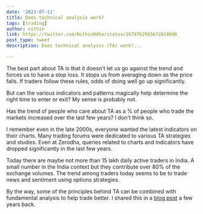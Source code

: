 ```yaml
---
date: '2023-07-11'
title: Does technical analysis work?
tags: [trading]
author: nithin
link: https://twitter.com/Nithin0dha/status/1678762985672818696
post_type: tweet
description: Does technical analysis (TA) work?...

---
```


The best part about TA is that it doesn't let us go against the trend and forces us to have a stop loss. It stops us from averaging down as the price falls. If traders follow these rules, odds of doing well go up significantly. 

But can the various indicators and patterns magically help determine the right time to enter or exit?
My sense is probably not.

Has the trend of people who care about TA as a % of people who trade the markets increased over the last few years? I don't think so.

I remember even in the late 2000s, everyone wanted the latest indicators on their charts. Many trading forums were dedicated to various TA strategies and studies. Even at Zerodha, queries related to charts and indicators have dropped significantly in the last few years.

Today there are maybe not more than 15 lakh daily active traders in India. A small number in the India context but they contribute over 80% of the exchange volumes. The trend among traders today seems to be to trade news and sentiment using options strategies.

By the way, some of the principles behind TA can be combined with fundamental analysis to help trade better. I shared this in a [blog post](https://zerodha.com/z-connect/traders-zone/trading-psychology/basic-rules-of-trading) a few years back. 
